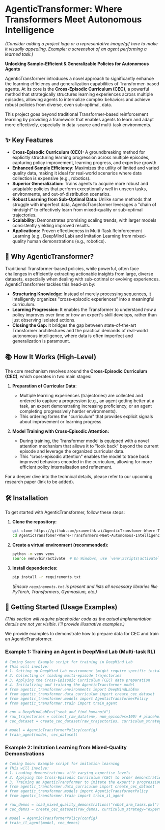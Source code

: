 

# AgenticTransformer: Where Transformers Meet Autonomous Intelligence

*(Consider adding a project logo or a representative image/gif here to make it visually appealing. Example: a screenshot of an agent performing a learned task.)*

**Unlocking Sample-Efficient & Generalizable Policies for Autonomous Agents**

AgenticTransformer introduces a novel approach to significantly enhance the learning efficiency and generalization capabilities of Transformer-based agents. At its core is the **Cross-Episodic Curriculum (CEC)**, a powerful method that strategically structures learning experiences across multiple episodes, allowing agents to internalize complex behaviors and achieve robust policies from diverse, even sub-optimal, data.

This project goes beyond traditional Transformer-based reinforcement learning by providing a framework that enables agents to learn and adapt more effectively, especially in data-scarce and multi-task environments.

## ✨ Key Features

  * **Cross-Episodic Curriculum (CEC):** A groundbreaking method for explicitly structuring learning progression across multiple episodes, capturing policy improvement, learning progress, and expertise growth.
  * **Enhanced Sample Efficiency:** Maximizes the utility of limited and varied quality data, making it ideal for real-world scenarios where data collection is expensive (e.g., robotics).
  * **Superior Generalization:** Trains agents to acquire more robust and adaptable policies that perform exceptionally well in unseen tasks, environments, and out-of-distribution scenarios.
  * **Robust Learning from Sub-Optimal Data:** Unlike some methods that struggle with imperfect data, AgenticTransformer leverages a "chain of hindsight" to effectively learn from mixed-quality or sub-optimal trajectories.
  * **Scalability:** Demonstrates promising scaling trends, with larger models consistently yielding improved results.
  * **Applications:** Proven effectiveness in Multi-Task Reinforcement Learning (e.g., DeepMind Lab) and Imitation Learning from mixed-quality human demonstrations (e.g., robotics).

## 🚀 Why AgenticTransformer?

Traditional Transformer-based policies, while powerful, often face challenges in efficiently extracting actionable insights from large, diverse datasets, especially when dealing with sub-optimal or evolving experiences. AgenticTransformer tackles this head-on by:

  * **Structuring Knowledge:** Instead of merely processing sequences, it intelligently organizes "cross-episodic experiences" into a meaningful curriculum.
  * **Learning Progression:** It enables the Transformer to understand *how* a policy improves over time or *how* an expert's skill develops, rather than just observing isolated actions.
  * **Closing the Gap:** It bridges the gap between state-of-the-art Transformer architectures and the practical demands of real-world autonomous intelligence, where data is often imperfect and generalization is paramount.

## 📚 How It Works (High-Level)

The core mechanism revolves around the **Cross-Episodic Curriculum (CEC)**, which operates in two main stages:

1.  **Preparation of Curricular Data:**

      * Multiple learning experiences (trajectories) are collected and ordered to capture a progression (e.g., an agent getting better at a task, an expert demonstrating increasing proficiency, or an agent completing progressively harder environments).
      * This ordering forms the "curriculum" that provides explicit signals about improvement or learning progress.

2.  **Model Training with Cross-Episodic Attention:**

      * During training, the Transformer model is equipped with a novel attention mechanism that allows it to "look back" beyond the current episode and leverage the organized curricular data.
      * This "cross-episodic attention" enables the model to trace back improved behaviors encoded in the curriculum, allowing for more efficient policy internalisation and refinement.

For a deeper dive into the technical details, please refer to our upcoming research paper (link to be added).

## 🛠️ Installation

To get started with AgenticTransformer, follow these steps:

1.  **Clone the repository:**

    ```bash
    git clone https://github.com/praneethk-ai/AgenticTransfomer-Where-Transformers-Meet-Autonomous-Intelligence.git
    cd AgenticTransfomer-Where-Transformers-Meet-Autonomous-Intelligence
    ```

2.  **Create a virtual environment (recommended):**

    ```bash
    python -m venv venv
    source venv/bin/activate  # On Windows, use `venv\Scripts\activate`
    ```

3.  **Install dependencies:**

    ```bash
    pip install -r requirements.txt
    ```

    *(Ensure `requirements.txt` is present and lists all necessary libraries like PyTorch, Transformers, Gymnasium, etc.)*

## 🚀 Getting Started (Usage Examples)

*(This section will require placeholder code as the actual implementation details are not yet visible. I'll provide illustrative examples.)*

We provide examples to demonstrate how to prepare data for CEC and train an AgenticTransformer.

### Example 1: Training an Agent in DeepMind Lab (Multi-task RL)

```python
# Coming Soon: Example script for training in DeepMind Lab
# This will involve:
# 1. Setting up DeepMind Lab environment (might require specific installations/builds)
# 2. Collecting or loading multi-episode trajectories
# 3. Applying the Cross-Episodic Curriculum (CEC) data preparation
# 4. Initializing and training the AgenticTransformer model
# from agentic_transformer.environments import DeepMindLabEnv
# from agentic_transformer.data_curriculum import create_cec_dataset
# from agentic_transformer.models import AgenticTransformerPolicy
# from agentic_transformer.train import train_agent

# env = DeepMindLabEnv("seek_and_find_humanoid")
# raw_trajectories = collect_raw_data(env, num_episodes=100) # placeholder
# cec_dataset = create_cec_dataset(raw_trajectories, curriculum_strategy="policy_improvement")

# model = AgenticTransformerPolicy(config)
# train_agent(model, cec_dataset)
```

### Example 2: Imitation Learning from Mixed-Quality Demonstrations

```python
# Coming Soon: Example script for imitation learning
# This will involve:
# 1. Loading demonstrations with varying expertise levels
# 2. Applying the Cross-Episodic Curriculum (CEC) to order demonstrations by improving skill
# 3. Training an AgenticTransformer to imitate the expert's progression
# from agentic_transformer.data_curriculum import create_cec_dataset
# from agentic_transformer.models import AgenticTransformerPolicy
# from agentic_transformer.train import train_il_agent

# raw_demos = load_mixed_quality_demonstrations("robot_arm_tasks.pkl") # placeholder
# cec_demos = create_cec_dataset(raw_demos, curriculum_strategy="expertise_growth")

# model = AgenticTransformerPolicy(config)
# train_il_agent(model, cec_demos)
```


